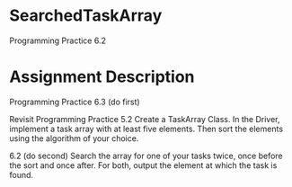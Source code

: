 # SearchedTaskArray
Programming Practice 6.2

# Assignment Description
Programming Practice 6.3 (do first)

Revisit Programming Practice 5.2  Create a TaskArray Class.  In the Driver, implement a task array with at least five elements.  Then sort the elements using the algorithm of your choice.  

6.2 (do second)
 Search the array for one of your tasks twice, once before the sort and once after.  For both, output the element at which the task is found.

